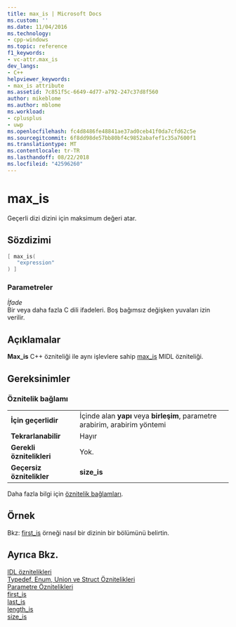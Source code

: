 ```yaml
---
title: max_is | Microsoft Docs
ms.custom: ''
ms.date: 11/04/2016
ms.technology:
- cpp-windows
ms.topic: reference
f1_keywords:
- vc-attr.max_is
dev_langs:
- C++
helpviewer_keywords:
- max_is attribute
ms.assetid: 7c851f5c-6649-4d77-a792-247c37d8f560
author: mikeblome
ms.author: mblome
ms.workload:
- cplusplus
- uwp
ms.openlocfilehash: fc4d8486fe48841ae37ad0ceb41f0da7cfd62c5e
ms.sourcegitcommit: 6f8dd98de57bb80bf4c9852abafef1c35a7600f1
ms.translationtype: MT
ms.contentlocale: tr-TR
ms.lasthandoff: 08/22/2018
ms.locfileid: "42596260"
---
```

# <a name="maxis"></a>max_is

Geçerli dizi dizini için maksimum değeri atar.

## <a name="syntax"></a>Sözdizimi

```cpp
[ max_is(
   "expression"
) ]
```

### <a name="parameters"></a>Parametreler

*İfade*  
Bir veya daha fazla C dili ifadeleri. Boş bağımsız değişken yuvaları izin verilir.

## <a name="remarks"></a>Açıklamalar

**Max_is** C++ özniteliği ile aynı işlevlere sahip [max_is](http://msdn.microsoft.com/library/windows/desktop/aa367074) MIDL özniteliği.

## <a name="requirements"></a>Gereksinimler

### <a name="attribute-context"></a>Öznitelik bağlamı

|||
|-|-|
|**İçin geçerlidir**|İçinde alan **yapı** veya **birleşim**, parametre arabirim, arabirim yöntemi|
|**Tekrarlanabilir**|Hayır|
|**Gerekli öznitelikleri**|Yok.|
|**Geçersiz öznitelikler**|**size_is**|

Daha fazla bilgi için [öznitelik bağlamları](../windows/attribute-contexts.md).

## <a name="example"></a>Örnek

Bkz: [first_is](../windows/first-is.md) örneği nasıl bir dizinin bir bölümünü belirtin.

## <a name="see-also"></a>Ayrıca Bkz.

[IDL öznitelikleri](../windows/idl-attributes.md)  
[Typedef, Enum, Union ve Struct Öznitelikleri](../windows/typedef-enum-union-and-struct-attributes.md)  
[Parametre Öznitelikleri](../windows/parameter-attributes.md)  
[first_is](../windows/first-is.md)  
[last_is](../windows/last-is.md)  
[length_is](../windows/length-is.md)  
[size_is](../windows/size-is.md)  